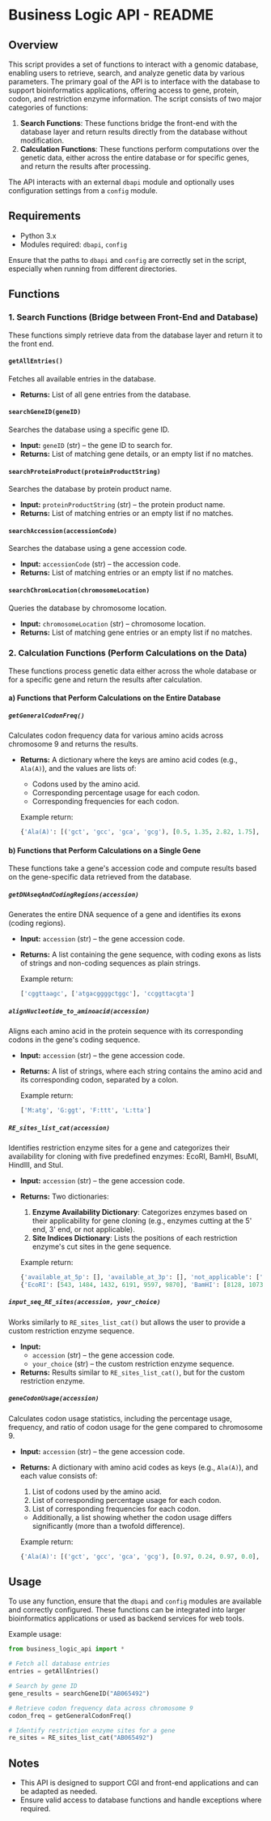 # Business Logic API - README

## Overview
This script provides a set of functions to interact with a genomic database, enabling users to retrieve, search, and analyze genetic data by various parameters. The primary goal of the API is to interface with the database to support bioinformatics applications, offering access to gene, protein, codon, and restriction enzyme information. The script consists of two major categories of functions:

1. **Search Functions**: These functions bridge the front-end with the database layer and return results directly from the database without modification.
2. **Calculation Functions**: These functions perform computations over the genetic data, either across the entire database or for specific genes, and return the results after processing.

The API interacts with an external `dbapi` module and optionally uses configuration settings from a `config` module.

## Requirements
- Python 3.x
- Modules required: `dbapi`, `config`
  
Ensure that the paths to `dbapi` and `config` are correctly set in the script, especially when running from different directories.

## Functions

### 1. **Search Functions** (Bridge between Front-End and Database)
These functions simply retrieve data from the database layer and return it to the front end.

#### `getAllEntries()`
Fetches all available entries in the database.
- **Returns:** List of all gene entries from the database.

#### `searchGeneID(geneID)`
Searches the database using a specific gene ID.
- **Input:** `geneID` (str) – the gene ID to search for.
- **Returns:** List of matching gene details, or an empty list if no matches.

#### `searchProteinProduct(proteinProductString)`
Searches the database by protein product name.
- **Input:** `proteinProductString` (str) – the protein product name.
- **Returns:** List of matching entries or an empty list if no matches.

#### `searchAccession(accessionCode)`
Searches the database using a gene accession code.
- **Input:** `accessionCode` (str) – the accession code.
- **Returns:** List of matching entries or an empty list if no matches.

#### `searchChromLocation(chromosomeLocation)`
Queries the database by chromosome location.
- **Input:** `chromosomeLocation` (str) – chromosome location.
- **Returns:** List of matching gene entries or an empty list if no matches.

### 2. **Calculation Functions** (Perform Calculations on the Data)
These functions process genetic data either across the whole database or for a specific gene and return the results after calculation.

#### a) **Functions that Perform Calculations on the Entire Database**

##### `getGeneralCodonFreq()`
Calculates codon frequency data for various amino acids across chromosome 9 and returns the results.
- **Returns:** A dictionary where the keys are amino acid codes (e.g., `Ala(A)`), and the values are lists of:
  - Codons used by the amino acid.
  - Corresponding percentage usage for each codon.
  - Corresponding frequencies for each codon.
  
  Example return:
  ```python
  {'Ala(A)': [('gct', 'gcc', 'gca', 'gcg'), [0.5, 1.35, 2.82, 1.75], [0.08, 0.21, 0.44, 0.27]]}
  ```

#### b) **Functions that Perform Calculations on a Single Gene**

These functions take a gene's accession code and compute results based on the gene-specific data retrieved from the database.

##### `getDNAseqAndCodingRegions(accession)`
Generates the entire DNA sequence of a gene and identifies its exons (coding regions).
- **Input:** `accession` (str) – the gene accession code.
- **Returns:** A list containing the gene sequence, with coding exons as lists of strings and non-coding sequences as plain strings.
  
  Example return:
  ```python
  ['cggttaagc', ['atgacggggctggc'], 'ccggttacgta']
  ```

##### `alignNucleotide_to_aminoacid(accession)`
Aligns each amino acid in the protein sequence with its corresponding codons in the gene's coding sequence.
- **Input:** `accession` (str) – the gene accession code.
- **Returns:** A list of strings, where each string contains the amino acid and its corresponding codon, separated by a colon.
  
  Example return:
  ```python
  ['M:atg', 'G:ggt', 'F:ttt', 'L:tta']
  ```

##### `RE_sites_list_cat(accession)`
Identifies restriction enzyme sites for a gene and categorizes their availability for cloning with five predefined enzymes: EcoRI, BamHI, BsuMI, HindIII, and StuI.
- **Input:** `accession` (str) – the gene accession code.
- **Returns:** Two dictionaries:
  1. **Enzyme Availability Dictionary**: Categorizes enzymes based on their applicability for gene cloning (e.g., enzymes cutting at the 5' end, 3' end, or not applicable).
  2. **Site Indices Dictionary**: Lists the positions of each restriction enzyme's cut sites in the gene sequence.
  
  Example return:
  ```python
  {'available_at_5p': [], 'available_at_3p': [], 'not_applicable': ['EcoRI', 'BamHI', 'BsuMI', 'HindIII', 'StuI']}
  {'EcoRI': [543, 1484, 1432, 6191, 9597, 9870], 'BamHI': [8128, 1073, 3004], 'BsuMI': [6043], 'HindIII': [533, 734, 8953, 11430, 12179], 'StuI': []}
  ```

##### `input_seq_RE_sites(accession, your_choice)`
Works similarly to `RE_sites_list_cat()` but allows the user to provide a custom restriction enzyme sequence.
- **Input:** 
  - `accession` (str) – the gene accession code.
  - `your_choice` (str) – the custom restriction enzyme sequence.
- **Returns:** Results similar to `RE_sites_list_cat()`, but for the custom restriction enzyme.

##### `geneCodonUsage(accession)`
Calculates codon usage statistics, including the percentage usage, frequency, and ratio of codon usage for the gene compared to chromosome 9.
- **Input:** `accession` (str) – the gene accession code.
- **Returns:** A dictionary with amino acid codes as keys (e.g., `Ala(A)`), and each value consists of:
  1. List of codons used by the amino acid.
  2. List of corresponding percentage usage for each codon.
  3. List of corresponding frequencies for each codon.
  - Additionally, a list showing whether the codon usage differs significantly (more than a twofold difference).
  
  Example return:
  ```python
  {'Ala(A)': [('gct', 'gcc', 'gca', 'gcg'), [0.97, 0.24, 0.97, 0.0], [0.44, 0.11, 0.44, 0.0]]}
  ```

## Usage

To use any function, ensure that the `dbapi` and `config` modules are available and correctly configured. These functions can be integrated into larger bioinformatics applications or used as backend services for web tools.

Example usage:
```python
from business_logic_api import *

# Fetch all database entries
entries = getAllEntries()

# Search by gene ID
gene_results = searchGeneID("AB065492")

# Retrieve codon frequency data across chromosome 9
codon_freq = getGeneralCodonFreq()

# Identify restriction enzyme sites for a gene
re_sites = RE_sites_list_cat("AB065492")
```

## Notes
- This API is designed to support CGI and front-end applications and can be adapted as needed.
- Ensure valid access to database functions and handle exceptions where required.
